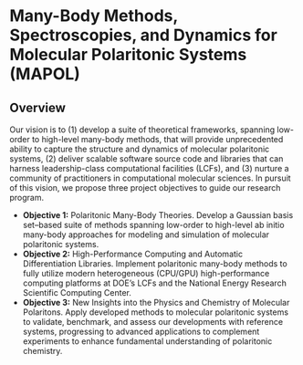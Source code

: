 # Many-Body Methods, Spectroscopies, and Dynamics for Molecular Polaritonic Systems (MAPOL)

## Overview

Our vision is to (1) develop a suite of theoretical frameworks, spanning low-order to high-level many-body  methods, that will provide unprecedented ability to capture the structure and dynamics of molecular  polaritonic systems, (2) deliver scalable software source code and libraries that can harness leadership-class  computational facilities (LCFs), and (3) nurture a community of practitioners in computational molecular  sciences. In pursuit of this vision, we propose three project objectives to guide our research program. 

- **Objective 1:** Polaritonic Many-Body Theories. Develop a Gaussian basis set–based suite of methods  spanning low-order to high-level ab initio many-body approaches for modeling and simulation of molecular  polaritonic systems.  
- **Objective 2:** High-Performance Computing and Automatic Differentiation Libraries. Implement  polaritonic many-body methods to fully utilize modern heterogeneous (CPU/GPU) high-performance  computing platforms at DOE’s LCFs and the National Energy Research Scientific Computing Center.  
- **Objective 3:** New Insights into the Physics and Chemistry of Molecular Polaritons. Apply developed  methods to molecular polaritonic systems to validate, benchmark, and assess our developments with  reference systems, progressing to advanced applications to complement experiments to enhance  fundamental understanding of polaritonic chemistry. 
